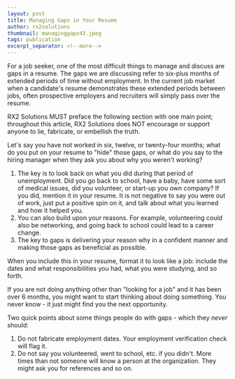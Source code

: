 ```yaml
---
layout: post
title: Managing Gaps in Your Resume
author: rx2solutions
thumbnail: managinggaps43.jpeg
tags: publication
excerpt_separator: <!--more-->
---
```

For a job seeker, one of the most difficult things to manage and discuss are gaps in a resume. The gaps we are discussing refer to six-plus months of extended periods of time without employment. <!--more--> In the current job market when a candidate's resume demonstrates these extended periods between jobs, often prospective employers and recruiters will simply pass over the resume.

RX2 Solutions MUST preface the following section with one main point; throughout this article, RX2 Solutions does NOT encourage or support anyone to lie, fabricate, or embellish the truth.

Let's say you have not worked in six, twelve, or twenty-four months; what do you put on your resume to "hide" those gaps, or what do you say to the hiring manager when they ask you about why you weren't working?
1. The key is to look back on what you did during that period of unemployment. Did you go back to school, have a baby, have some sort of medical issues, did you volunteer, or start-up you own company? If you did, mention it in your resume. It is not negative to say you were out of work, just put a positive spin on it, and talk about what you learned and how it helped you.
1. You can also build upon your reasons. For example, volunteering could also be networking, and going back to school could lead to a career change.
1. The key to gaps is delivering your reason why in a confident manner and making those gaps as beneficial as possible.

When you include this in your resume, format it to look like a job: include the dates and what responsibilities you had, what you were studying, and so forth.

If you are not doing anything other than "looking for a job" and it has been over 6 months, you might want to start thinking about doing something. You never know - it just might find you the next opportunity.

Two quick points about some things people do with gaps - which they *never* should:
1. Do not fabricate employment dates. Your employment verification check will flag it.
1. Do not say you volunteered, went to school, etc. if you didn't. More times than not someone will know a person at the organization. They might ask you for references and so on.
